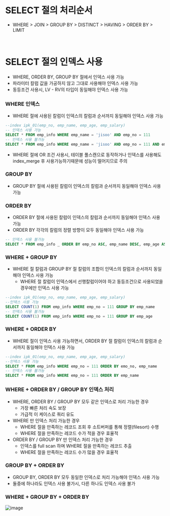 # SELECT 절의 처리순서
* WHERE > JOIN > GROUP BY > DISTINCT > HAVING > ORDER BY > LIMIT

<br>

# SELECT 절의 인덱스 사용
* WHERE, ORDER BY, GROUP BY 절에서 인덱스 사용 가능
* 파라미터 칼럼 값을 가공하지 않고 그대로 사용해야 인덱스 사용 가능
* 동등조건 사용시, LV - RV의 타입이 동일해야 인덱스 사용 가능

### WHERE 인덱스
* WHERE 절에 사용된 칼럼이 인덱스의 칼럼과 순서까지 동일해야 인덱스 사용 가능
```sql
--index ipk_01(emp_no, emp_name, emp_age, emp_salary)
-- 인덱스 사용 가능
SELECT * FROM emp_info WHERE emp_name = 'jisoo' AND emp_no = 111
-- 인덱스 사용 불가능
SELECT * FROM emp_info WHERE emp_name = 'jisoo' AND emp_no = 111 AND emp_salary > 10000
```
* WHERE 절에 OR 조건 사용시, 테이블 풀스캔으로 동작하거나 인덱스를 사용해도 index_merge 후 사용가능하기때문에 성능이 떨어지므로 주의

### GROUP BY
* GROUP BY 절에 사용된 칼럼이 인덱스의 칼럼과 순서까지 동일해야 인덱스 사용 가능

### ORDER BY
* ORDER BY 절에 사용된 칼럼이 인덱스의 칼럼과 순서까지 동일해야 인덱스 사용 가능
* ORDER BY 각각의 칼럼의 정렬 방향이 모두 동일해야 인덱스 사용 가능
```sql
-- 인덱스 사용 불가능
SELECT * FROM emp_info _ ORDER BY emp_no ASC, emp_name DESC, emp_age ASC
```

### WHERE + GROUP BY
* WHERE 절 칼럼과 GROUP BY 절 칼럼의 조합이 인덱스의 칼럼과 순서까지 동일해야 인덱스 사용 가능
	* WHERE 절 칼럼이 인덱스에서 선행칼럼이어야 하고 동등조건으로 사용되었을 경우에만 인덱스 사용 가능
```sql
--index ipk_01(emp_no, emp_name, emp_age, emp_salary)
--인덱스 사용 가능
SELECT COUNT(1) FROM emp_info WHERE emp_no = 111 GROUP BY emp_name
-- 인덱스 사용 불가능
SELECT COUNT(1) FROM emp_info WHERE emp_no = 111 GROUP BY emp_age
```

### WHERE + ORDER BY
* WHERE 절이 인덱스 사용 가능하면서, ORDER BY 절 칼럼이 인덱스의 칼럼과 순서까지 동일해야 인덱스 사용 가능
```sql
--index ipk_01(emp_no, emp_name, emp_age, emp_salary)
--인덱스 사용 가능
SELECT * FROM emp_info WHERE emp_no = 111 ORDER BY emo_no, emp_name
-- 인덱스 사용 불가능
SELECT * FROM emp_info WHERE emp_no = 111 ORDER BY emp_name
```

### WHERE + ORDER BY / GROUP BY 인덱스 처리
* WHERE, ORDER BY / GROUP BY 모두 같은 인덱스로 처리 가능한 경우
	* 가장 빠른 처리 속도 보장
	* 가급적 이 케이스로 쿼리 유도
* WHERE 만 인덱스 처리 가능한 경우
	* WHERE 절을 만족하는 레코드 조회 후 소트버퍼를 통해 정렬(filesort) 수행
	* WHERE 절을 만족하는 레코드 수가 적을 경우 효율적
* ORDER BY / GROUP BY 만 인덱스 처리 가능한 경우
	* 인덱스를 full scan 하며 WHERE 절을 만족하는 레코드 추출
	* WHERE 절을 만족하는 레코드 수가 많을 경우 효율적

### GROUP BY + ORDER BY
* GROUP BY, ORDER BY 모두 동일한 인덱스로 처리 가능해야 인덱스 사용 가능
* 둘중에 하나라도 인덱스 사용 불가시, 다른 하나도 인덱스 사용 불가 

### WHERE + GROUP BY + ORDER BY 
![image](https://user-images.githubusercontent.com/48702893/114301510-3a93c480-9b00-11eb-9d81-171ff8486320.png)
